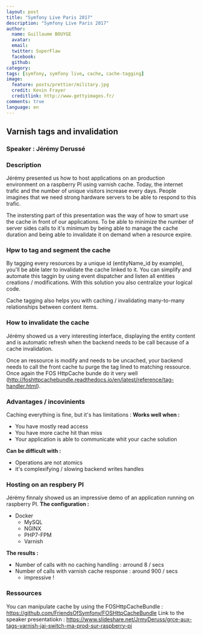```yaml
---
layout: post
title: "Symfony Live Paris 2017"
description: "Symfony Live Paris 2017"
author:
  name: Guillaume BOUYGE
  avatar:
  email:
  twitter: SuperFlaw
  facebook:
  github:
category:
tags: [symfony, symfony live, cache, cache-tagging]
image:
  feature: posts/prettier/military.jpg
  credit: Kevin Frayer
  creditlink: http://www.gettyimages.fr/
comments: true
language: en
---
```


## Varnish tags and invalidation
### Speaker : Jérémy Derussé
### Description
Jérémy presented us how to host applications on an production environment on a raspberry PI using varnish cache.
Today, the internet trafic and the number of unique visitors increase every days.
People imagines that we need strong hardware servers to be able to respond to this trafic.

The instersting part of this presentation was the way of how to smart use the cache in front of our applications.
To be able to minimize the number of server sides calls to it's minimum by being able to manage the cache duration
and being able to invalidate it on demand when a resource expire.

### Hpw to tag and segment the cache
By tagging every resources by a unique id (entityName_id by example), you'll be able later to invalidate the cache linked to it.
You can simplify and automate this taggin by using event dispatcher and listen all entities creations / modifications. With
this solution you also centralize your logical code.

Cache tagging also helps you with caching / invalidating many-to-many relationships between content items.

### How to invalidate the cache
Jérémy showed us a very interesting interface, displaying the entity content and is automatic refresh when the backend needs to be call
because of a cache invalidation.

Once an ressource is modify and needs to be uncached, your backend needs to call the front cache tu purge the tag lined to matching
ressource. Once again the FOS HttpCache bunde do it very well (http://foshttpcachebundle.readthedocs.io/en/latest/reference/tag-handler.html).

### Advantages / incovinients 
Caching everything is fine, but it's has limitations :
**Works well when :**
* You have mostly read access
* You have more cache hit than miss
* Your application is able to communicate whit your cache solution

**Can be difficult with :**
* Operations are not atomics
* it's complexifying / slowing backend writes handles 

### Hosting on an respbery PI
Jérémy finnaly showed us an impressive demo of an application running on raspberry PI.
**The configuration :** 
* Docker
    * MySQL
    * NGINX
    * PHP7-FPM
    * Varnish
    
**The results :**
* Number of calls with no caching handling : arround 8 / secs
* Number of calls with varnish cache response : around 900 / secs
    * impressive !

### Ressources
You can manipulate cache by using the FOSHttpCacheBundle : https://github.com/FriendsOfSymfony/FOSHttpCacheBundle
Link to the speaker presentatiokn : https://www.slideshare.net/JrmyDeruss/grce-aux-tags-varnish-jai-switch-ma-prod-sur-raspberry-pi
